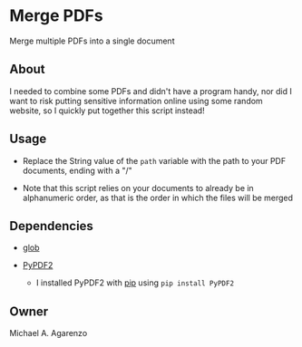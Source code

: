 # Merge PDFs

Merge multiple PDFs into a single document

## About

I needed to combine some PDFs and didn't have a program handy, nor did I want to risk putting sensitive information online using some random website, so I quickly put together this script instead!

## Usage

* Replace the String value of the `path` variable with the path to your PDF documents, ending with a "/"

* Note that this script relies on your documents to already be in alphanumeric order, as that is the order in which the files will be merged

## Dependencies

* [glob](https://docs.python.org/3/library/glob.html)

* [PyPDF2](https://github.com/mstamy2/PyPDF2)

  * I installed PyPDF2 with [pip](https://pypi.org/project/pip/) using `pip install PyPDF2`

## Owner

Michael A. Agarenzo
